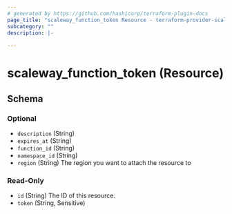 ```yaml
---
# generated by https://github.com/hashicorp/terraform-plugin-docs
page_title: "scaleway_function_token Resource - terraform-provider-scaleway"
subcategory: ""
description: |-
  
---
```


# scaleway_function_token (Resource)





<!-- schema generated by tfplugindocs -->
## Schema

### Optional

- `description` (String)
- `expires_at` (String)
- `function_id` (String)
- `namespace_id` (String)
- `region` (String) The region you want to attach the resource to

### Read-Only

- `id` (String) The ID of this resource.
- `token` (String, Sensitive)
